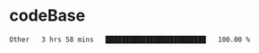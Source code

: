 # codeBase
<!--START_SECTION:waka-->

```txt
Other   3 hrs 58 mins   █████████████████████████   100.00 %
```

<!--END_SECTION:waka-->
